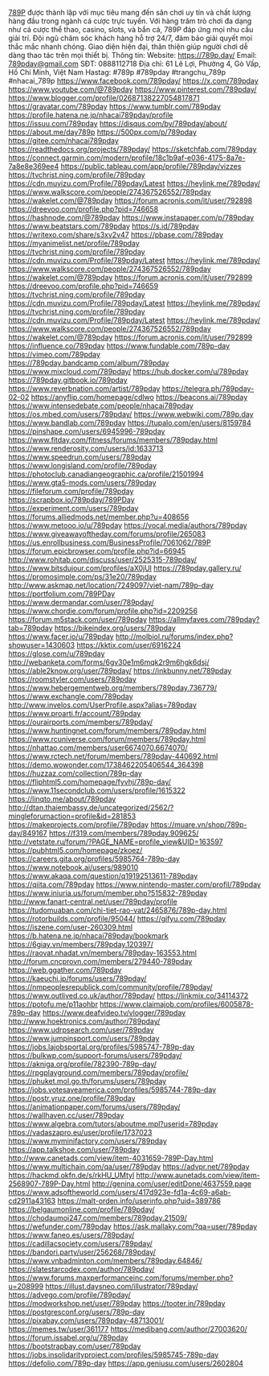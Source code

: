 <a href="https://789p.day/">789P</a> được thành lập với mục tiêu mang đến sân chơi uy tín và chất lượng hàng đầu trong ngành cá cược trực tuyến. Với hàng trăm trò chơi đa dạng như cá cược thể thao, casino, slots, và bắn cá, 789P đáp ứng mọi nhu cầu giải trí. Đội ngũ chăm sóc khách hàng hỗ trợ 24/7, đảm bảo giải quyết mọi thắc mắc nhanh chóng. Giao diện hiện đại, thân thiện giúp người chơi dễ dàng thao tác trên mọi thiết bị.
Thông tin:
Website: <a href="https://789p.day/">https://789p.day/</a>
Email: 789pday@gmail.com
SĐT: 0888112718
Địa chỉ: 61 Lê Lợi, Phường 4, Gò Vấp, Hồ Chí Minh, Việt Nam
Hastag: #789p #789pday #trangchu_789p #nhacai_789p
<a href="https://www.facebook.com/789pday/">https://www.facebook.com/789pday/</a>
<a href="https://x.com/789pday">https://x.com/789pday</a>
<a href="https://www.youtube.com/@789pday">https://www.youtube.com/@789pday</a>
<a href="https://www.pinterest.com/789pday/">https://www.pinterest.com/789pday/</a>
<a href="https://www.blogger.com/profile/02687138227054817871">https://www.blogger.com/profile/02687138227054817871</a>
<a href="https://gravatar.com/789pday">https://gravatar.com/789pday</a>
<a href="https://www.tumblr.com/789pday">https://www.tumblr.com/789pday</a>
<a href="https://profile.hatena.ne.jp/nhacai789pday/profile">https://profile.hatena.ne.jp/nhacai789pday/profile</a>
<a href="https://issuu.com/789pday">https://issuu.com/789pday</a>
<a href="https://disqus.com/by/789pday/about/">https://disqus.com/by/789pday/about/</a>
<a href="https://about.me/day789p">https://about.me/day789p</a>
<a href="https://500px.com/p/789pday">https://500px.com/p/789pday</a>
<a href="https://gitee.com/nhacai789pday">https://gitee.com/nhacai789pday</a>
<a href="https://readthedocs.org/projects/789pday/">https://readthedocs.org/projects/789pday/</a>
<a href="https://sketchfab.com/789pday">https://sketchfab.com/789pday</a>
<a href="https://connect.garmin.com/modern/profile/18c1b9af-e036-4175-8a7e-7a8e8e369ee4">https://connect.garmin.com/modern/profile/18c1b9af-e036-4175-8a7e-7a8e8e369ee4</a>
<a href="https://public.tableau.com/app/profile/789pday/vizzes">https://public.tableau.com/app/profile/789pday/vizzes</a>
<a href="https://tvchrist.ning.com/profile/789pday">https://tvchrist.ning.com/profile/789pday</a>
<a href="https://cdn.muvizu.com/Profile/789pday/Latest">https://cdn.muvizu.com/Profile/789pday/Latest</a>
<a href="https://heylink.me/789pday/">https://heylink.me/789pday/</a>
<a href="https://www.walkscore.com/people/274367526552/789pday">https://www.walkscore.com/people/274367526552/789pday</a>
<a href="https://wakelet.com/@789pday">https://wakelet.com/@789pday</a>
<a href="https://forum.acronis.com/it/user/792898">https://forum.acronis.com/it/user/792898</a>
<a href="https://dreevoo.com/profile.php?pid=746658">https://dreevoo.com/profile.php?pid=746658</a>
<a href="https://hashnode.com/@789pday">https://hashnode.com/@789pday</a>
<a href="https://www.instapaper.com/p/789pday">https://www.instapaper.com/p/789pday</a>
<a href="https://www.beatstars.com/789pday">https://www.beatstars.com/789pday</a>
<a href="https://s.id/789pday">https://s.id/789pday</a>
<a href="https://writexo.com/share/s3xv2v47">https://writexo.com/share/s3xv2v47</a>
<a href="https://pbase.com/789pday">https://pbase.com/789pday</a>
<a href="https://myanimelist.net/profile/789pday">https://myanimelist.net/profile/789pday</a>
<a href="https://tvchrist.ning.com/profile/789pday">https://tvchrist.ning.com/profile/789pday</a>
<a href="https://cdn.muvizu.com/Profile/789pday/Latest">https://cdn.muvizu.com/Profile/789pday/Latest</a>
<a href="https://heylink.me/789pday/">https://heylink.me/789pday/</a>
<a href="https://www.walkscore.com/people/274367526552/789pday">https://www.walkscore.com/people/274367526552/789pday</a>
<a href="https://wakelet.com/@789pday">https://wakelet.com/@789pday</a>
<a href="https://forum.acronis.com/it/user/792899">https://forum.acronis.com/it/user/792899</a>
<a href="https://dreevoo.com/profile.php?pid=746659">https://dreevoo.com/profile.php?pid=746659</a>
<a href="https://tvchrist.ning.com/profile/789pday">https://tvchrist.ning.com/profile/789pday</a>
<a href="https://cdn.muvizu.com/Profile/789pday/Latest">https://cdn.muvizu.com/Profile/789pday/Latest</a>
<a href="https://heylink.me/789pday/">https://heylink.me/789pday/</a>
<a href="https://tvchrist.ning.com/profile/789pday">https://tvchrist.ning.com/profile/789pday</a>
<a href="https://cdn.muvizu.com/Profile/789pday/Latest">https://cdn.muvizu.com/Profile/789pday/Latest</a>
<a href="https://heylink.me/789pday/">https://heylink.me/789pday/</a>
<a href="https://www.walkscore.com/people/274367526552/789pday">https://www.walkscore.com/people/274367526552/789pday</a>
<a href="https://wakelet.com/@789pday">https://wakelet.com/@789pday</a>
<a href="https://forum.acronis.com/it/user/792899">https://forum.acronis.com/it/user/792899</a>
<a href="https://influence.co/789pday">https://influence.co/789pday</a>
<a href="https://www.fundable.com/789p-day">https://www.fundable.com/789p-day</a>
<a href="https://vimeo.com/789pday">https://vimeo.com/789pday</a>
<a href="https://789pday.bandcamp.com/album/789pday">https://789pday.bandcamp.com/album/789pday</a>
<a href="https://www.mixcloud.com/789pday/">https://www.mixcloud.com/789pday/</a>
<a href="https://hub.docker.com/u/789pday">https://hub.docker.com/u/789pday</a>
<a href="https://789pday.gitbook.io/789pday">https://789pday.gitbook.io/789pday</a>
<a href="https://www.reverbnation.com/artist/789pday">https://www.reverbnation.com/artist/789pday</a>
<a href="https://telegra.ph/789pday-02-02">https://telegra.ph/789pday-02-02</a>
<a href="https://anyflip.com/homepage/cdlwo">https://anyflip.com/homepage/cdlwo</a>
<a href="https://beacons.ai/789pday">https://beacons.ai/789pday</a>
<a href="https://www.intensedebate.com/people/nhacai789pday">https://www.intensedebate.com/people/nhacai789pday</a>
<a href="https://os.mbed.com/users/789pday/">https://os.mbed.com/users/789pday/</a>
<a href="https://www.webwiki.com/789p.day">https://www.webwiki.com/789p.day</a>
<a href="https://www.bandlab.com/789pday">https://www.bandlab.com/789pday</a>
<a href="https://tupalo.com/en/users/8159784">https://tupalo.com/en/users/8159784</a>
<a href="https://pinshape.com/users/6945996-789pday">https://pinshape.com/users/6945996-789pday</a>
<a href="https://www.fitday.com/fitness/forums/members/789pday.html">https://www.fitday.com/fitness/forums/members/789pday.html</a>
<a href="https://www.renderosity.com/users/id:1633713">https://www.renderosity.com/users/id:1633713</a>
<a href="https://www.speedrun.com/users/789pday">https://www.speedrun.com/users/789pday</a>
<a href="https://www.longisland.com/profile/789pday">https://www.longisland.com/profile/789pday</a>
<a href="https://photoclub.canadiangeographic.ca/profile/21501994">https://photoclub.canadiangeographic.ca/profile/21501994</a>
<a href="https://www.gta5-mods.com/users/789pday">https://www.gta5-mods.com/users/789pday</a>
<a href="https://fileforum.com/profile/789pday">https://fileforum.com/profile/789pday</a>
<a href="https://scrapbox.io/789pday/789PDay">https://scrapbox.io/789pday/789PDay</a>
<a href="https://experiment.com/users/789pday">https://experiment.com/users/789pday</a>
<a href="https://forums.alliedmods.net/member.php?u=408656">https://forums.alliedmods.net/member.php?u=408656</a>
<a href="https://www.metooo.io/u/789pday">https://www.metooo.io/u/789pday</a>
<a href="https://vocal.media/authors/789pday">https://vocal.media/authors/789pday</a>
<a href="https://www.giveawayoftheday.com/forums/profile/265083">https://www.giveawayoftheday.com/forums/profile/265083</a>
<a href="https://us.enrollbusiness.com/BusinessProfile/7061062/789P">https://us.enrollbusiness.com/BusinessProfile/7061062/789P</a>
<a href="https://forum.epicbrowser.com/profile.php?id=66945">https://forum.epicbrowser.com/profile.php?id=66945</a>
<a href="http://www.rohitab.com/discuss/user/2525315-789pday/">http://www.rohitab.com/discuss/user/2525315-789pday/</a>
<a href="https://www.bitsdujour.com/profiles/aX0jUl">https://www.bitsdujour.com/profiles/aX0jUl</a>
<a href="https://789pday.gallery.ru/">https://789pday.gallery.ru/</a>
<a href="https://promosimple.com/ps/31e20/789pday">https://promosimple.com/ps/31e20/789pday</a>
<a href="http://www.askmap.net/location/7249097/viet-nam/789p-day">http://www.askmap.net/location/7249097/viet-nam/789p-day</a>
<a href="https://portfolium.com/789PDay">https://portfolium.com/789PDay</a>
<a href="https://www.dermandar.com/user/789pday/">https://www.dermandar.com/user/789pday/</a>
<a href="https://www.chordie.com/forum/profile.php?id=2209256">https://www.chordie.com/forum/profile.php?id=2209256</a>
<a href="https://forum.m5stack.com/user/789pday">https://forum.m5stack.com/user/789pday</a>
<a href="https://allmyfaves.com/789pday?tab=789pday">https://allmyfaves.com/789pday?tab=789pday</a>
<a href="https://bikeindex.org/users/789pday">https://bikeindex.org/users/789pday</a>
<a href="https://www.facer.io/u/789pday">https://www.facer.io/u/789pday</a>
<a href="http://molbiol.ru/forums/index.php?showuser=1430603">http://molbiol.ru/forums/index.php?showuser=1430603</a>
<a href="https://kktix.com/user/6916224">https://kktix.com/user/6916224</a>
<a href="https://glose.com/u/789pday">https://glose.com/u/789pday</a>
<a href="http://webanketa.com/forms/6gv30e1m6mqk2r9m6hgk6dsj/">http://webanketa.com/forms/6gv30e1m6mqk2r9m6hgk6dsj/</a>
<a href="https://able2know.org/user/789pday/">https://able2know.org/user/789pday/</a>
<a href="https://inkbunny.net/789pday">https://inkbunny.net/789pday</a>
<a href="https://roomstyler.com/users/789pday">https://roomstyler.com/users/789pday</a>
<a href="https://www.hebergementweb.org/members/789pday.736779/">https://www.hebergementweb.org/members/789pday.736779/</a>
<a href="https://www.exchangle.com/789pday">https://www.exchangle.com/789pday</a>
<a href="http://www.invelos.com/UserProfile.aspx?alias=789pday">http://www.invelos.com/UserProfile.aspx?alias=789pday</a>
<a href="https://www.proarti.fr/account/789pday">https://www.proarti.fr/account/789pday</a>
<a href="https://ourairports.com/members/789pday/">https://ourairports.com/members/789pday/</a>
<a href="https://www.huntingnet.com/forum/members/789pday.html">https://www.huntingnet.com/forum/members/789pday.html</a>
<a href="https://www.rcuniverse.com/forum/members/789pday.html">https://www.rcuniverse.com/forum/members/789pday.html</a>
<a href="https://nhattao.com/members/user6674070.6674070/">https://nhattao.com/members/user6674070.6674070/</a>
<a href="https://www.rctech.net/forum/members/789pday-440692.html">https://www.rctech.net/forum/members/789pday-440692.html</a>
<a href="https://demo.wowonder.com/1738462205406544_364398">https://demo.wowonder.com/1738462205406544_364398</a>
<a href="https://huzzaz.com/collection/789p-day">https://huzzaz.com/collection/789p-day</a>
<a href="https://fliphtml5.com/homepage/fyvhj/789p-day/">https://fliphtml5.com/homepage/fyvhj/789p-day/</a>
<a href="https://www.11secondclub.com/users/profile/1615322">https://www.11secondclub.com/users/profile/1615322</a>
<a href="https://linqto.me/about/789pday">https://linqto.me/about/789pday</a>
<a href="http://dtan.thaiembassy.de/uncategorized/2562/?mingleforumaction=profile&id=281853">http://dtan.thaiembassy.de/uncategorized/2562/?mingleforumaction=profile&id=281853</a>
<a href="https://makeprojects.com/profile/789pday">https://makeprojects.com/profile/789pday</a>
<a href="https://muare.vn/shop/789p-day/849167">https://muare.vn/shop/789p-day/849167</a>
<a href="https://f319.com/members/789pday.909625/">https://f319.com/members/789pday.909625/</a>
<a href="http://vetstate.ru/forum/?PAGE_NAME=profile_view&UID=163597">http://vetstate.ru/forum/?PAGE_NAME=profile_view&UID=163597</a>
<a href="https://pubhtml5.com/homepage/zkoez/">https://pubhtml5.com/homepage/zkoez/</a>
<a href="https://careers.gita.org/profiles/5985764-789p-day">https://careers.gita.org/profiles/5985764-789p-day</a>
<a href="https://www.notebook.ai/users/989010">https://www.notebook.ai/users/989010</a>
<a href="https://www.akaqa.com/question/q19192513611-789pday">https://www.akaqa.com/question/q19192513611-789pday</a>
<a href="https://qiita.com/789pday">https://qiita.com/789pday</a>
<a href="https://www.nintendo-master.com/profil/789pday">https://www.nintendo-master.com/profil/789pday</a>
<a href="https://www.iniuria.us/forum/member.php?515832-789pday">https://www.iniuria.us/forum/member.php?515832-789pday</a>
<a href="http://www.fanart-central.net/user/789pday/profile">http://www.fanart-central.net/user/789pday/profile</a>
<a href="https://tudomuaban.com/chi-tiet-rao-vat/2465876/789p-day.html">https://tudomuaban.com/chi-tiet-rao-vat/2465876/789p-day.html</a>
<a href="https://rotorbuilds.com/profile/95044/">https://rotorbuilds.com/profile/95044/</a>
<a href="https://gifyu.com/789pday">https://gifyu.com/789pday</a>
<a href="https://iszene.com/user-260309.html">https://iszene.com/user-260309.html</a>
<a href="https://b.hatena.ne.jp/nhacai789pday/bookmark">https://b.hatena.ne.jp/nhacai789pday/bookmark</a>
<a href="https://6giay.vn/members/789pday.120397/">https://6giay.vn/members/789pday.120397/</a>
<a href="https://raovat.nhadat.vn/members/789pday-163553.html">https://raovat.nhadat.vn/members/789pday-163553.html</a>
<a href="http://forum.cncprovn.com/members/279440-789pday">http://forum.cncprovn.com/members/279440-789pday</a>
<a href="https://web.ggather.com/789pday">https://web.ggather.com/789pday</a>
<a href="https://kaeuchi.jp/forums/users/789pday/">https://kaeuchi.jp/forums/users/789pday/</a>
<a href="https://nmpeoplesrepublick.com/community/profile/789pday/">https://nmpeoplesrepublick.com/community/profile/789pday/</a>
<a href="https://www.outlived.co.uk/author/789pday/">https://www.outlived.co.uk/author/789pday/</a>
<a href="https://linkmix.co/34114372">https://linkmix.co/34114372</a>
<a href="https://potofu.me/p11aohbr">https://potofu.me/p11aohbr</a>
<a href="https://www.claimajob.com/profiles/6005878-789p-day">https://www.claimajob.com/profiles/6005878-789p-day</a>
<a href="https://www.deafvideo.tv/vlogger/789pday">https://www.deafvideo.tv/vlogger/789pday</a>
<a href="http://www.hoektronics.com/author/789pday/">http://www.hoektronics.com/author/789pday/</a>
<a href="https://www.udrpsearch.com/user/789pday">https://www.udrpsearch.com/user/789pday</a>
<a href="https://www.jumpinsport.com/users/789pday">https://www.jumpinsport.com/users/789pday</a>
<a href="https://jobs.lajobsportal.org/profiles/5985747-789p-day">https://jobs.lajobsportal.org/profiles/5985747-789p-day</a>
<a href="https://bulkwp.com/support-forums/users/789pday/">https://bulkwp.com/support-forums/users/789pday/</a>
<a href="https://akniga.org/profile/782390-789p-day/">https://akniga.org/profile/782390-789p-day/</a>
<a href="https://rpgplayground.com/members/789pday/profile/">https://rpgplayground.com/members/789pday/profile/</a>
<a href="https://phuket.mol.go.th/forums/users/789pday">https://phuket.mol.go.th/forums/users/789pday</a>
<a href="https://jobs.votesaveamerica.com/profiles/5985744-789p-day">https://jobs.votesaveamerica.com/profiles/5985744-789p-day</a>
<a href="https://postr.yruz.one/profile/789pday">https://postr.yruz.one/profile/789pday</a>
<a href="https://animationpaper.com/forums/users/789pday/">https://animationpaper.com/forums/users/789pday/</a>
<a href="https://wallhaven.cc/user/789pday">https://wallhaven.cc/user/789pday</a>
<a href="https://www.algebra.com/tutors/aboutme.mpl?userid=789pday">https://www.algebra.com/tutors/aboutme.mpl?userid=789pday</a>
<a href="https://vadaszapro.eu/user/profile/1737023">https://vadaszapro.eu/user/profile/1737023</a>
<a href="https://www.myminifactory.com/users/789pday">https://www.myminifactory.com/users/789pday</a>
<a href="https://app.talkshoe.com/user/789pday">https://app.talkshoe.com/user/789pday</a>
<a href="http://www.canetads.com/view/item-4031659-789P-Day.html">http://www.canetads.com/view/item-4031659-789P-Day.html</a>
<a href="https://www.multichain.com/qa/user/789pday">https://www.multichain.com/qa/user/789pday</a>
<a href="https://advpr.net/789pday">https://advpr.net/789pday</a>
<a href="https://hackmd.okfn.de/s/rkHU_UMtyl">https://hackmd.okfn.de/s/rkHU_UMtyl</a>
<a href="http://www.aunetads.com/view/item-2568907-789P-Day.html">http://www.aunetads.com/view/item-2568907-789P-Day.html</a>
<a href="http://genina.com/user/editDone/4637559.page">http://genina.com/user/editDone/4637559.page</a>
<a href="https://www.adsoftheworld.com/users/417d923e-fd1a-4c69-a6ab-cd2911a43163">https://www.adsoftheworld.com/users/417d923e-fd1a-4c69-a6ab-cd2911a43163</a>
<a href="https://malt-orden.info/userinfo.php?uid=389786">https://malt-orden.info/userinfo.php?uid=389786</a>
<a href="https://belgaumonline.com/profile/789pday/">https://belgaumonline.com/profile/789pday/</a>
<a href="https://chodaumoi247.com/members/789pday.21509/">https://chodaumoi247.com/members/789pday.21509/</a>
<a href="https://wefunder.com/789pday">https://wefunder.com/789pday</a>
<a href="https://ask.mallaky.com/?qa=user/789pday">https://ask.mallaky.com/?qa=user/789pday</a>
<a href="https://www.faneo.es/users/789pday/">https://www.faneo.es/users/789pday/</a>
<a href="https://cadillacsociety.com/users/789pday/">https://cadillacsociety.com/users/789pday/</a>
<a href="https://bandori.party/user/256268/789pday/">https://bandori.party/user/256268/789pday/</a>
<a href="https://www.vnbadminton.com/members/789pday.64846/">https://www.vnbadminton.com/members/789pday.64846/</a>
<a href="https://slatestarcodex.com/author/789pday/">https://slatestarcodex.com/author/789pday/</a>
<a href="https://www.forums.maxperformanceinc.com/forums/member.php?u=208999">https://www.forums.maxperformanceinc.com/forums/member.php?u=208999</a>
<a href="https://illust.daysneo.com/illustrator/789pday/">https://illust.daysneo.com/illustrator/789pday/</a>
<a href="https://advego.com/profile/789pday/">https://advego.com/profile/789pday/</a>
<a href="https://modworkshop.net/user/789pday">https://modworkshop.net/user/789pday</a>
<a href="https://tooter.in/789pday">https://tooter.in/789pday</a>
<a href="https://postgresconf.org/users/789p-day">https://postgresconf.org/users/789p-day</a>
<a href="https://pixabay.com/users/789pday-48713001/">https://pixabay.com/users/789pday-48713001/</a>
<a href="https://memes.tw/user/361177">https://memes.tw/user/361177</a>
<a href="https://medibang.com/author/27003620/">https://medibang.com/author/27003620/</a>
<a href="https://forum.issabel.org/u/789pday">https://forum.issabel.org/u/789pday</a>
<a href="https://bootstrapbay.com/user/789pday">https://bootstrapbay.com/user/789pday</a>
<a href="https://jobs.insolidarityproject.com/profiles/5985745-789p-day">https://jobs.insolidarityproject.com/profiles/5985745-789p-day</a>
<a href="https://defolio.com/789p-day">https://defolio.com/789p-day</a>
<a href="https://app.geniusu.com/users/2602804">https://app.geniusu.com/users/2602804</a>